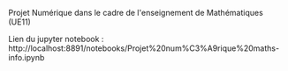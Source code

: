 Projet Numérique dans le cadre de l'enseignement de Mathématiques (UE11)

Lien du jupyter notebook : http://localhost:8891/notebooks/Projet%20num%C3%A9rique%20maths-info.ipynb
